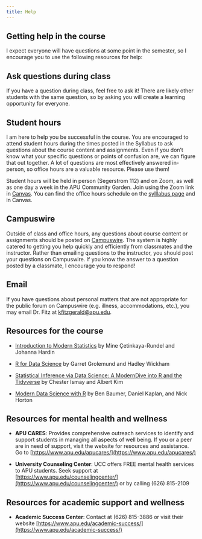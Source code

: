 ```yaml
---
title: Help
---
```


## Getting help in the course

I expect everyone will have questions at some point in the semester, so I encourage you to use the following resources for help: 

## Ask questions during class

If you have a question during class, feel free to ask it! There are likely other students with the same question, so by asking you will create a learning opportunity for everyone.

## Student hours

I am here to help you be successful in the course. You are encouraged to attend student hours during the times posted in the Syllabus to ask questions about the course content and assignments. Even if you don’t know what your specific questions or points of confusion are, we can figure that out together. A lot of questions are most effectively answered in-person, so office hours are a valuable resource. Please use them!

Student hours will be held in person (Segerstrom 112) and on Zoom, as well as one day a week in the APU Community Garden. Join using the Zoom link in [Canvas](https://canvas.apu.edu). You can find the office hours schedule on the [sylllabus page](https://apumath250.netlify.app/syllabus/) and in Canvas. 

## Campuswire

Outside of class and office hours, any questions about course content or assignments should be posted on [Campuswire](https://campuswire.com). The system is highly catered to getting you help quickly and efficiently from classmates and the instructor. Rather than emailing questions to the instructor, you should post your questions on Campuswire. If you know the answer to a question posted by a classmate, I encourage you to respond! 

## Email 

If you have questions about personal matters that are not appropriate for the public forum on Campuswire (e.g. illness, accommodations, etc.), you may email Dr. Fitz at [kfitzgerald@apu.edu](mailto:kfitzgerald@apu.edu). 


## Resources for the course

- [Introduction to Modern Statistics](https://openintro-ims.netlify.app/) by Mine &Ccedil;etinkaya-Rundel and Johanna Hardin
  
- [R for Data Science](https://r4ds.had.co.nz/) by Garret Grolemund and Hadley Wickham

- [Statistical Inference via Data Science: A ModernDive into R and the Tidyverse](https://moderndive.com/) by Chester Ismay and Albert Kim

- [Modern Data Science with R](https://beanumber.github.io/mdsr2e/) by Ben Baumer, Daniel Kaplan, and Nick Horton

## Resources for mental health and wellness

- **APU CARES**: Provides comprehensive outreach services to identify and support students in managing all aspects of well being. If you or a peer are in need of support, visit the website for resources and assistance. 
Go to [https://www.apu.edu/apucares/](https://www.apu.edu/apucares/)

- **University Counseling Center**: UCC offers FREE mental health services to APU students. Seek support at [https://www.apu.edu/counselingcenter/](https://www.apu.edu/counselingcenter/) or by calling (626) 815-2109

## Resources for academic support and wellness

- **Academic Success Center**: Contact at (626) 815-3886 or visit their website [https://www.apu.edu/academic-success/](https://www.apu.edu/academic-success/)



